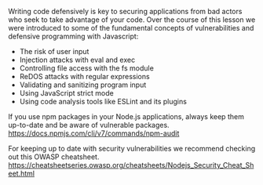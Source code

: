 Writing code defensively is key to securing applications from bad actors who seek to take advantage of your code. Over the course of this lesson we were introduced to some of the fundamental concepts of vulnerabilities and defensive programming with Javascript:

- The risk of user input
- Injection attacks with eval and exec
- Controlling file access with the fs module
- ReDOS attacks with regular expressions
- Validating and sanitizing program input
- Using JavaScript strict mode
- Using code analysis tools like ESLint and its plugins

If you use npm packages in your Node.js applications, always keep them up-to-date and be aware of vulnerable packages.
https://docs.npmjs.com/cli/v7/commands/npm-audit

For keeping up to date with security vulnerabilities we recommend checking out this OWASP cheatsheet.
https://cheatsheetseries.owasp.org/cheatsheets/Nodejs_Security_Cheat_Sheet.html
